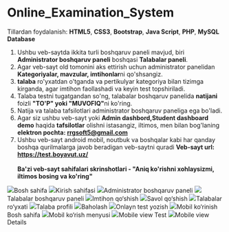# Online_Examination_System
Tillardan foydalanish: <b>HTML5</b>, <b>CSS3</b>, <b>Bootstrap</b>, <b>Java Script</b>, <b>PHP</b>, <b>MySQL Database</b>
1. Ushbu veb-saytda ikkita turli boshqaruv paneli mavjud, biri <b>Administrator boshqaruv paneli</b> boshqasi <b>Talabalar paneli</b>.
2. Agar veb-sayt old tomonini aks ettirish uchun administrator panelidan <b>Kategoriyalar, mavzular, imtihonlar</b>ni qo'shsangiz.
3. <b>talaba</b> ro'yxatdan o'tganda va pertikulyar kategoriya bilan tizimga kirganda, agar imtihon faollashadi va keyin test topshiriladi.
4. Talaba testni tugatgandan so'ng, talabalar boshqaruv panelida <b>natijani</b> foizli <b>"TO'P" yoki "MUVOFIQ"</b>ni ko'ring.
5. Natija va talaba tafsilotlari administrator boshqaruv paneliga ega bo'ladi.
6. Agar siz ushbu veb-sayt yoki <b>Admin dashbord,Student dashboard demo</b> haqida <b>tafsilotlar</b> olishni istasangiz, iltimos, men bilan bog'laning <b>elektron pochta: rrgsoft5@gmail.com</b>
7. Ushbu veb-sayt android mobil, noutbuk va boshqalar kabi har qanday boshqa qurilmalarga javob beradigan veb-saytni quradi
<b>Veb-sayt url: https://test.boyavut.uz/</b><br><br>
<b>Ba'zi veb-sayt sahifalari skrinshotlari - "Aniq ko'rishni xohlaysizmi, iltimos bosing va ko'ring"</b><br>
<jadval chegarasi="yo'q">
   <tr>
     <td><img src="images/screenshot/oes_home.png"><span>Bosh sahifa </span></td>
     <td><img src="images/screenshot/oes_login.png"><span>Kirish sahifasi </span></td>
     </tr>
    <tr>
     <td><img src="images/screenshot/oes_admindas.png"><span>Administrator boshqaruv paneli</span></td>
     <td><img src="images/screenshot/oes_studas.png"><span>Talabalar boshqaruv paneli</span></td>
     </tr>
    <tr>
     <td><img src="images/screenshot/oes_addexam.png"><span>Imtihon qo‘shish </span></td>
     <td><img src="images/screenshot/oes_addqus.png"><span>Savol qo‘shish </span></td>
     </tr>
    <tr>
     <td><img src="images/screenshot/oes_student.png"><span>Talabalar ro‘yxati </span></td>
     <td><img src="images/screenshot/oes_profile.png"><span>Talaba profili </span></td>
     </tr>
    <tr>
     <td><img src="images/screenshot/oes_takeass.png"><span>Baholash</span></td>
     <td><img src="images/screenshot/oes_test.png"><span>Onlayn test yozish</span></td>
     </tr>
   <tr>
     <td><img src="images/screenshot/oes_sh1.png"><span>Mobil ko‘rinish Bosh sahifa</span></td>
     <td><img src="images/screenshot/oes_sh2.png"><span>Mobil ko‘rish menyusi</span></td>
    </tr>
   <tr>
      <td><img src="images/screenshot/oes_sh3.png"><span>Mobile view Test</span></td>
    <td><img src="images/screenshot/oes_sh4.png"><span>Mobile view Details</span></td>
  </tr>
 </table>
  

